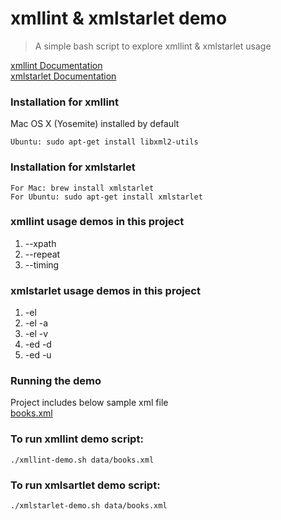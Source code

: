 # xmllint & xmlstarlet demo

> A simple bash script to explore xmllint & xmlstarlet usage

[xmllint Documentation](http://www.xmlsoft.org/xmllint.html)<br />
[xmlstarlet Documentation](http://xmlstar.sourceforge.net/docs.php)<br />

### Installation for xmllint
Mac OS X (Yosemite) installed by default<br/>

    Ubuntu: sudo apt-get install libxml2-utils


### Installation for xmlstarlet
    For Mac: brew install xmlstarlet
    For Ubuntu: sudo apt-get install xmlstarlet

### xmllint usage demos in this project
1. --xpath
2. --repeat
3. --timing

### xmlstarlet usage demos in this project
1. -el
2. -el -a
3. -el -v
4. -ed -d
5. -ed -u

### Running the demo

Project includes below sample xml file<br/>
[books.xml](data/books.xml)<br/>

### To run xmllint demo script:
    ./xmllint-demo.sh data/books.xml


### To run xmlsartlet demo script:
    ./xmlstarlet-demo.sh data/books.xml
